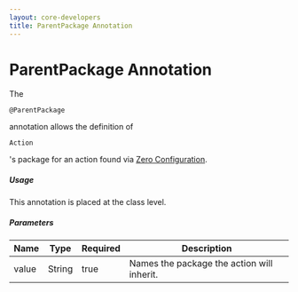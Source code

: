 ```yaml
---
layout: core-developers
title: ParentPackage Annotation
---
```


# ParentPackage Annotation

The 

~~~~~~~
@ParentPackage
~~~~~~~
 annotation allows the definition of 

~~~~~~~
Action
~~~~~~~
's package for an action found via [Zero Configuration](zero-configuration.html)\.

##### Usage

This annotation is placed at the class level\.

##### Parameters

| Name | Type | Required | Description |
|------|------|----------|-------------|
| value | String | true | Names the package the action will inherit\. |
